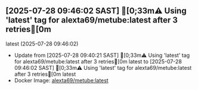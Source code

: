 ## [2025-07-28 09:46:02 SAST] [0;33m⚠️ Using 'latest' tag for alexta69/metube:latest after 3 retries[0m
latest (2025-07-28 09:46:02)
- Update from [2025-07-28 09:40:21 SAST] [0;33m⚠️ Using 'latest' tag for alexta69/metube:latest after 3 retries[0m
latest to [2025-07-28 09:46:02 SAST] [0;33m⚠️ Using 'latest' tag for alexta69/metube:latest after 3 retries[0m
latest
- Docker Image: [alexta69/metube:latest](https://hub.docker.com/r/alexta69/metube)

